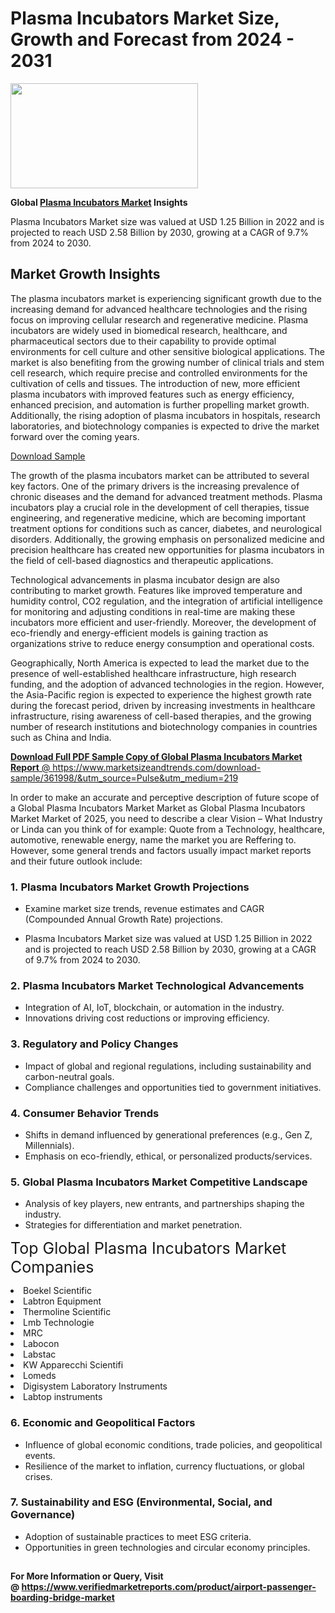 <H1>Plasma Incubators Market Size, Growth and Forecast from 2024 - 2031</H1><img class="aligncenter size-medium wp-image-584254" src="https://thirdeyenews.in/wp-content/uploads/2024/09/Global-Market-Research-300x168.jpeg" alt="" width="300" height="168" /><p><strong>Global&nbsp;<a href="https://www.marketsizeandtrends.com/download-sample/361998/&amp;utm_source=Pulse&amp;utm_medium=219">Plasma Incubators Market</a> Insights</strong></p><p>Plasma Incubators Market size was valued at USD 1.25 Billion in 2022 and is projected to reach USD 2.58 Billion by 2030, growing at a CAGR of 9.7% from 2024 to 2030.</p><p><h2>Market Growth Insights</h2> <p>The plasma incubators market is experiencing significant growth due to the increasing demand for advanced healthcare technologies and the rising focus on improving cellular research and regenerative medicine. Plasma incubators are widely used in biomedical research, healthcare, and pharmaceutical sectors due to their capability to provide optimal environments for cell culture and other sensitive biological applications. The market is also benefiting from the growing number of clinical trials and stem cell research, which require precise and controlled environments for the cultivation of cells and tissues. The introduction of new, more efficient plasma incubators with improved features such as energy efficiency, enhanced precision, and automation is further propelling market growth. Additionally, the rising adoption of plasma incubators in hospitals, research laboratories, and biotechnology companies is expected to drive the market forward over the coming years.</p> <p><a href="#">Download Sample</a></p> <p>The growth of the plasma incubators market can be attributed to several key factors. One of the primary drivers is the increasing prevalence of chronic diseases and the demand for advanced treatment methods. Plasma incubators play a crucial role in the development of cell therapies, tissue engineering, and regenerative medicine, which are becoming important treatment options for conditions such as cancer, diabetes, and neurological disorders. Additionally, the growing emphasis on personalized medicine and precision healthcare has created new opportunities for plasma incubators in the field of cell-based diagnostics and therapeutic applications.</p> <p>Technological advancements in plasma incubator design are also contributing to market growth. Features like improved temperature and humidity control, CO2 regulation, and the integration of artificial intelligence for monitoring and adjusting conditions in real-time are making these incubators more efficient and user-friendly. Moreover, the development of eco-friendly and energy-efficient models is gaining traction as organizations strive to reduce energy consumption and operational costs.</p> <p>Geographically, North America is expected to lead the market due to the presence of well-established healthcare infrastructure, high research funding, and the adoption of advanced technologies in the region. However, the Asia-Pacific region is expected to experience the highest growth rate during the forecast period, driven by increasing investments in healthcare infrastructure, rising awareness of cell-based therapies, and the growing number of research institutions and biotechnology companies in countries such as China and India.</p> <p><a href="#"></p><p><span class=""><strong>Download Full PDF Sample Copy of Global Plasma Incubators Market Report</strong> @ <a href="https://www.marketsizeandtrends.com/download-sample/361998/&amp;utm_source=Pulse&amp;utm_medium=219" target="_blank">https://www.marketsizeandtrends.com/download-sample/361998/&amp;utm_source=Pulse&amp;utm_medium=219</a></span></p><p>In order to make an accurate and perceptive description of future scope of a Global&nbsp;Plasma Incubators Market Market as Global&nbsp;Plasma Incubators Market Market of 2025, you need to describe a clear Vision &ndash; What Industry or Linda can you think of for example: Quote from a Technology, healthcare, automotive, renewable energy, name the market you are Reffering to. However, some general trends and factors usually impact market reports and their future outlook include:</p><h3>1.&nbsp;<strong>Plasma Incubators Market Growth Projections</strong></h3><ul><li>Examine market size trends, revenue estimates and CAGR (Compounded Annual Growth Rate) projections.</li><li><p>Plasma Incubators Market size was valued at USD 1.25 Billion in 2022 and is projected to reach USD 2.58 Billion by 2030, growing at a CAGR of 9.7% from 2024 to 2030.</p></li></ul><h3>2.&nbsp;<strong>Plasma Incubators Market Technological Advancements</strong></h3><ul><li>Integration of AI, IoT, blockchain, or automation in the industry.</li><li>Innovations driving cost reductions or improving efficiency.</li></ul><h3>3.&nbsp;<strong>Regulatory and Policy Changes</strong></h3><ul><li>Impact of global and regional regulations, including sustainability and carbon-neutral goals.</li><li>Compliance challenges and opportunities tied to government initiatives.</li></ul><h3>4.&nbsp;<strong>Consumer Behavior Trends</strong></h3><ul><li>Shifts in demand influenced by generational preferences (e.g., Gen Z, Millennials).</li><li>Emphasis on eco-friendly, ethical, or personalized products/services.</li></ul><h3>5.&nbsp;<strong>Global Plasma Incubators Market Competitive Landscape</strong></h3><ul><li>Analysis of key players, new entrants, and partnerships shaping the industry.</li><li>Strategies for differentiation and market penetration.</li></ul><p data-pm-slice="1 1 []"><span style="color: inherit; font-family: inherit; font-size: 25px;">Top Global Plasma Incubators Market Companies</span></p><div class="" data-test-id=""><p><li>Boekel Scientific</li><li> Labtron Equipment</li><li> Thermoline Scientific</li><li> Lmb Technologie</li><li> MRC</li><li> Labocon</li><li> Labstac</li><li> KW Apparecchi Scientifi</li><li> Lomeds</li><li> Digisystem Laboratory Instruments</li><li> Labtop instruments</li></p></div><h3>6.&nbsp;<strong>Economic and Geopolitical Factors</strong></h3><ul><li>Influence of global economic conditions, trade policies, and geopolitical events.</li><li>Resilience of the market to inflation, currency fluctuations, or global crises.</li></ul><h3>7.&nbsp;<strong>Sustainability and ESG (Environmental, Social, and Governance)</strong></h3><ul><li>Adoption of sustainable practices to meet ESG criteria.</li><li>Opportunities in green technologies and circular economy principles.</li></ul><h2><strong style="font-size: 14px;">For More Information or Query, Visit @&nbsp;</strong><a style="background-color: #ffffff; font-size: 14px;" href="https://www.marketsizeandtrends.com/report/plasma-incubators-market/" target="_blank">https://www.verifiedmarketreports.com/product/airport-passenger-boarding-bridge-market</a></h2>
